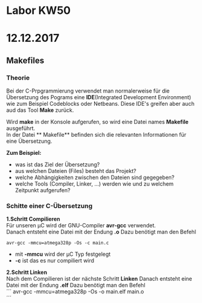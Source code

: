 # Labor KW50  
# 12.12.2017  

## Makefiles  
### Theorie  
Bei der C-Prpgrammierung verwendet man normalerweise für die Übersetzung des Pograms eine **IDE**(Integrated Development Environment) wie zum Beispiel Codeblocks oder Netbeans. Diese IDE's greifen aber auch aud das Tool **Make** zurück.  

Wird **make** in der Konsole aufgerufen, so wird eine Datei names **Makefile** ausgeführt.  
In der Datei ** Makefile** befinden sich die relevanten Informationen für eine Übersetzung. 

**Zum Beispiel:**  

* was ist das Ziel der Übersetzung?  
* aus welchen Dateien (Files) besteht das Projekt?  
* welche Abhängigkeiten zwischen den Dateien sind gegegeben?  
* welche Tools (Compiler, Linker, ...) werden wie und zu welchem Zeitpunkt aufgerufen?   
 
 ### Schitte einer C-Übersetzung  
 
 **1.Schritt Compilieren**  
 Für unseren µC wird der GNU-Compiler **avr-gcc** verwendet.  
 Danach entsteht eine Datei mit der Endung **.o**
 Dazu benötigt man den Befehl   
 ```
 avr-gcc -mmcu=atmega328p -Os -c main.c
 ```  
 * mit **-mmcu** wird der µC Typ festgelegt  
 *  **-c** ist das es nur compiliert wird   
 
 **2.Schritt Linken**  
 Nach dem Compilieren ist der nächste Schritt **Linken** 
 Danach entsteht eine Datei mit der Endung **.elf**
 Dazu benötigt man den Befehl  
 ´´´
 avr-gcc -mmcu=atmega328p -Os -o main.elf main.o  
 ´´´
 
